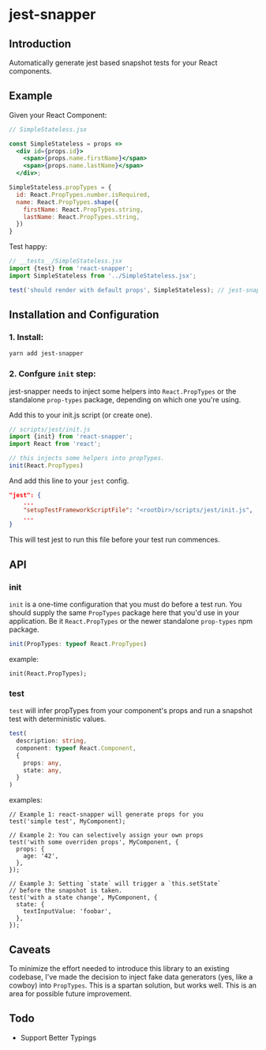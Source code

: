 # jest-snapper

## Introduction

Automatically generate jest based snapshot tests for your React components. 

## Example

Given your React Component:
```jsx
// SimpleStateless.jsx

const SimpleStateless = props =>
  <div id={props.id}>
    <span>{props.name.firstName}</span>
    <span>{props.name.lastName}</span>
  </div>;

SimpleStateless.propTypes = {
  id: React.PropTypes.number.isRequired,
  name: React.PropTypes.shape({
    firstName: React.PropTypes.string,
    lastName: React.PropTypes.string,
  })
}
```

Test happy:
```js
// __tests__/SimpleStateless.jsx
import {test} from 'react-snapper';
import SimpleStateless from '../SimpleStateless.jsx';

test('should render with default props', SimpleStateless); // jest-snapper will do  a snapshot test with generated props
```



## Installation and Configuration

### 1. Install:
```bash
yarn add jest-snapper
```

### 2. Confgure `init` step:
jest-snapper needs to inject some helpers into `React.PropTypes` or the standalone `prop-types` package, depending on which one you're using.

Add this to your init.js script (or create one).
```js
// scripts/jest/init.js
import {init} from 'react-snapper';
import React from 'react';

// this injects some helpers into propTypes.
init(React.PropTypes)
```

And add this line to your `jest` config.
```json
"jest": {
    ...
    "setupTestFrameworkScriptFile": "<rootDir>/scripts/jest/init.js",
    ...
}
```
This will test jest to run this file before your test run commences.

## API
### init
`init` is a one-time configuration that you must do before a test run. You should supply the same `PropTypes` package here that you'd use in your application. Be it `React.PropTypes` or the newer standalone `prop-types` npm package.
```ts
init(PropTypes: typeof React.PropTypes)
```
example:
```
init(React.PropTypes);
```
### test
`test` will infer propTypes from your component's props and run a snapshot test with deterministic values.
```ts
test(
  description: string,
  component: typeof React.Component,
  {
	props: any,
	state: any,
  }
)
```
examples:
```
// Example 1: react-snapper will generate props for you
test('simple test', MyComponent);

// Example 2: You can selectively assign your own props
test('with some overriden props', MyComponent, { 
  props: {
    age: '42',
  },
});

// Example 3: Setting `state` will trigger a `this.setState`
// before the snapshot is taken.
test('with a state change', MyComponent, {
  state: {
	textInputValue: 'foobar',
  },
});
```

## Caveats
To minimize the effort needed to introduce this library to an existing codebase, I've made the decision to inject fake data generators (yes, like a cowboy) into `PropTypes`. This is a spartan solution, but works well. This is an area for possible future improvement.

## Todo
- Support Better Typings